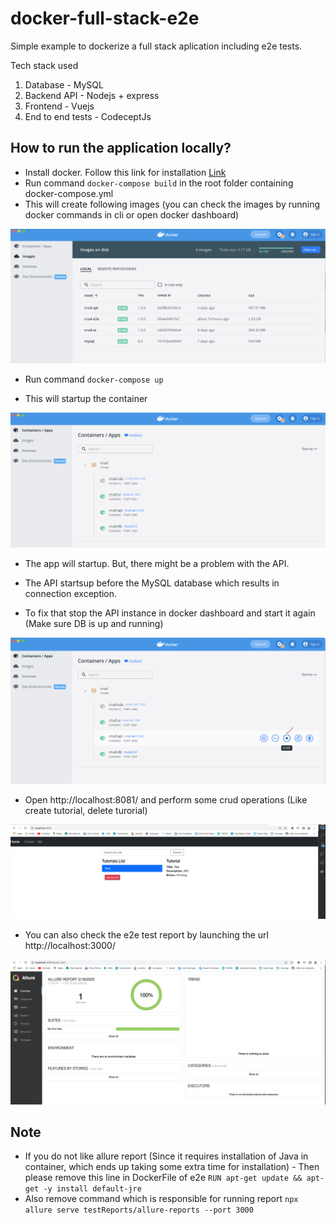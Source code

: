 # docker-full-stack-e2e

Simple example to dockerize a full stack aplication including e2e tests.

Tech stack used

1. Database - MySQL
2. Backend API - Nodejs + express
3. Frontend - Vuejs
4. End to end tests - CodeceptJs

## How to run the application locally?

* Install docker. Follow this link for installation [Link](https://docs.docker.com/engine/install/)
* Run command ```docker-compose build``` in the root folder containing docker-compose.yml
* This will create following images (you can check the images by running docker commands in cli or open docker dashboard)
<img src="./screenshots/docker_images.png">

* Run command ```docker-compose up```

* This will startup the container
<img src="./screenshots/docker_container.png">

* The app will startup. But, there might be a problem with the API.

* The API startsup before the MySQL database which results in connection exception.

* To fix that stop the API instance in docker dashboard and start it again (Make sure DB is up and running)
<img src="./screenshots/docker_api_stop.png">

* Open http://localhost:8081/ and perform some crud operations (Like create tutorial, delete turorial)
<img src="./screenshots/docker_ui.png">

* You can also check the e2e test report by launching the url http://localhost:3000/
<img src="./screenshots/docker-e2e-report.png">

<br/>

## Note 
* If you do not like allure report (Since it requires installation of Java in container, which ends up taking some extra time for installation) - Then please remove this line in DockerFile of e2e 
```RUN apt-get update && apt-get -y install default-jre```
* Also remove command which is responsible for running report
```npx allure serve testReports/allure-reports --port 3000```
